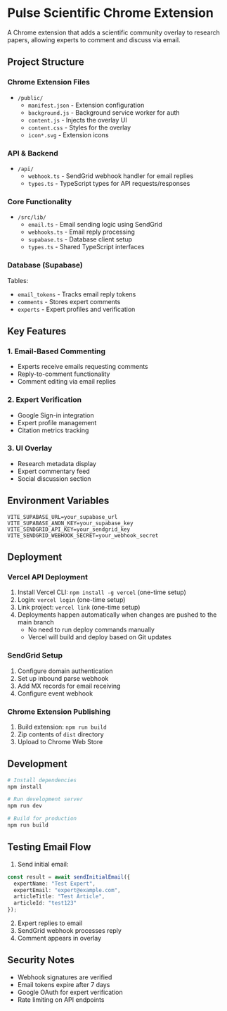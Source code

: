 # Pulse Scientific Chrome Extension

A Chrome extension that adds a scientific community overlay to research papers, allowing experts to comment and discuss via email.

## Project Structure

### Chrome Extension Files
- `/public/`
  - `manifest.json` - Extension configuration
  - `background.js` - Background service worker for auth
  - `content.js` - Injects the overlay UI
  - `content.css` - Styles for the overlay
  - `icon*.svg` - Extension icons

### API & Backend
- `/api/`
  - `webhook.ts` - SendGrid webhook handler for email replies
  - `types.ts` - TypeScript types for API requests/responses

### Core Functionality
- `/src/lib/`
  - `email.ts` - Email sending logic using SendGrid
  - `webhooks.ts` - Email reply processing
  - `supabase.ts` - Database client setup
  - `types.ts` - Shared TypeScript interfaces

### Database (Supabase)
Tables:
- `email_tokens` - Tracks email reply tokens
- `comments` - Stores expert comments
- `experts` - Expert profiles and verification

## Key Features

### 1. Email-Based Commenting
- Experts receive emails requesting comments
- Reply-to-comment functionality
- Comment editing via email replies

### 2. Expert Verification
- Google Sign-in integration
- Expert profile management
- Citation metrics tracking

### 3. UI Overlay
- Research metadata display
- Expert commentary feed
- Social discussion section

## Environment Variables
```env
VITE_SUPABASE_URL=your_supabase_url
VITE_SUPABASE_ANON_KEY=your_supabase_key
VITE_SENDGRID_API_KEY=your_sendgrid_key
VITE_SENDGRID_WEBHOOK_SECRET=your_webhook_secret
```

## Deployment

### Vercel API Deployment
1. Install Vercel CLI: `npm install -g vercel` (one-time setup)
2. Login: `vercel login` (one-time setup)
3. Link project: `vercel link` (one-time setup)
4. Deployments happen automatically when changes are pushed to the main branch
   - No need to run deploy commands manually
   - Vercel will build and deploy based on Git updates

### SendGrid Setup
1. Configure domain authentication
2. Set up inbound parse webhook
3. Add MX records for email receiving
4. Configure event webhook

### Chrome Extension Publishing
1. Build extension: `npm run build`
2. Zip contents of `dist` directory
3. Upload to Chrome Web Store

## Development

```bash
# Install dependencies
npm install

# Run development server
npm run dev

# Build for production
npm run build
```

## Testing Email Flow

1. Send initial email:
```typescript
const result = await sendInitialEmail({
  expertName: "Test Expert",
  expertEmail: "expert@example.com",
  articleTitle: "Test Article",
  articleId: "test123"
});
```

2. Expert replies to email
3. SendGrid webhook processes reply
4. Comment appears in overlay

## Security Notes

- Webhook signatures are verified
- Email tokens expire after 7 days
- Google OAuth for expert verification
- Rate limiting on API endpoints
